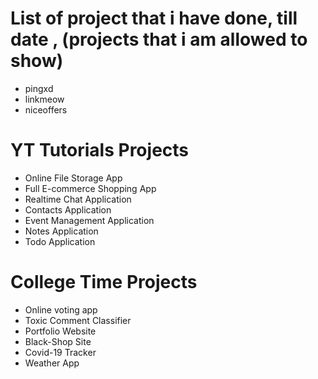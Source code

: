 # List of project that i have done, till date , (projects that i am allowed to show)

- pingxd
- linkmeow
- niceoffers

# YT Tutorials Projects

- Online File Storage App
- Full E-commerce Shopping App
- Realtime Chat Application
- Contacts Application
- Event Management Application
- Notes Application
- Todo Application

# College Time Projects

- Online voting app
- Toxic Comment Classifier
- Portfolio Website
- Black-Shop Site
- Covid-19 Tracker
- Weather App
